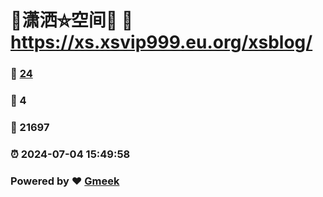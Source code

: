 # 🤠潇洒⛤空间🤠 :link: https://xs.xsvip999.eu.org/xsblog/ 
### :page_facing_up: [24](https://xs.xsvip999.eu.org/xsblog//tag.html) 
### :speech_balloon: 4 
### :hibiscus: 21697 
### :alarm_clock: 2024-07-04 15:49:58 
### Powered by :heart: [Gmeek](https://github.com/Meekdai/Gmeek)
